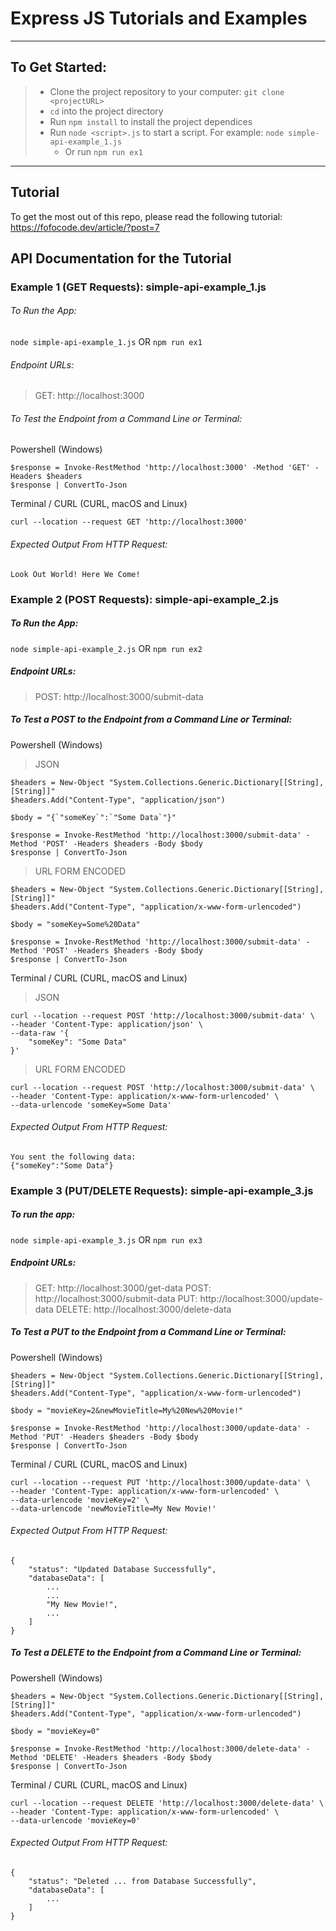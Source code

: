 # Express JS Tutorials and Examples

---

## To Get Started:

> - Clone the project repository to your computer: `git clone <projectURL>`
> - `cd` into the project directory
> - Run `npm install` to install the project dependices
> - Run `node <script>.js` to start a script. For example: `node simple-api-example_1.js`
>    - Or run `npm run ex1`


---

## Tutorial

To get the most out of this repo, please read the following tutorial:
https://fofocode.dev/article/?post=7

## API Documentation for the Tutorial


### Example 1 (GET Requests): simple-api-example_1.js

###### To Run the App:

`node simple-api-example_1.js` OR `npm run ex1`

###### Endpoint URLs: 
> GET: http://localhost:3000

###### To Test the Endpoint from a Command Line or Terminal:

Powershell (Windows)
```
$response = Invoke-RestMethod 'http://localhost:3000' -Method 'GET' -Headers $headers
$response | ConvertTo-Json
```

Terminal / CURL (CURL, macOS and Linux)
```
curl --location --request GET 'http://localhost:3000'
```

###### Expected Output From HTTP Request:

```
Look Out World! Here We Come!
```

### Example 2 (POST Requests): simple-api-example_2.js

##### To Run the App:

`node simple-api-example_2.js` OR `npm run ex2`

##### Endpoint URLs: 
> POST: http://localhost:3000/submit-data

##### To Test a POST to the Endpoint from a Command Line or Terminal:

Powershell (Windows)

> JSON

```
$headers = New-Object "System.Collections.Generic.Dictionary[[String],[String]]"
$headers.Add("Content-Type", "application/json")

$body = "{`"someKey`":`"Some Data`"}"

$response = Invoke-RestMethod 'http://localhost:3000/submit-data' -Method 'POST' -Headers $headers -Body $body
$response | ConvertTo-Json
```

> URL FORM ENCODED

```
$headers = New-Object "System.Collections.Generic.Dictionary[[String],[String]]"
$headers.Add("Content-Type", "application/x-www-form-urlencoded")

$body = "someKey=Some%20Data"

$response = Invoke-RestMethod 'http://localhost:3000/submit-data' -Method 'POST' -Headers $headers -Body $body
$response | ConvertTo-Json
```

Terminal / CURL (CURL, macOS and Linux)

> JSON

```
curl --location --request POST 'http://localhost:3000/submit-data' \
--header 'Content-Type: application/json' \
--data-raw '{
    "someKey": "Some Data"
}'
```

> URL FORM ENCODED

```
curl --location --request POST 'http://localhost:3000/submit-data' \
--header 'Content-Type: application/x-www-form-urlencoded' \
--data-urlencode 'someKey=Some Data'
```

###### Expected Output From HTTP Request:
```
You sent the following data:
{"someKey":"Some Data"}
```

### Example 3 (PUT/DELETE Requests): simple-api-example_3.js

##### To run the app:

`node simple-api-example_3.js` OR `npm run ex3`

##### Endpoint URLs: 
> GET: http://localhost:3000/get-data
> POST: http://localhost:3000/submit-data
> PUT: http://localhost:3000/update-data
> DELETE: http://localhost:3000/delete-data

##### To Test a PUT to the Endpoint from a Command Line or Terminal:

Powershell (Windows)

```
$headers = New-Object "System.Collections.Generic.Dictionary[[String],[String]]"
$headers.Add("Content-Type", "application/x-www-form-urlencoded")

$body = "movieKey=2&newMovieTitle=My%20New%20Movie!"

$response = Invoke-RestMethod 'http://localhost:3000/update-data' -Method 'PUT' -Headers $headers -Body $body
$response | ConvertTo-Json
```

Terminal / CURL (CURL, macOS and Linux)

```
curl --location --request PUT 'http://localhost:3000/update-data' \
--header 'Content-Type: application/x-www-form-urlencoded' \
--data-urlencode 'movieKey=2' \
--data-urlencode 'newMovieTitle=My New Movie!'
```

###### Expected Output From HTTP Request:
```
{
    "status": "Updated Database Successfully",
    "databaseData": [
        ...
        ...
        "My New Movie!",
        ...
    ]
}
```

##### To Test a DELETE to the Endpoint from a Command Line or Terminal:

Powershell (Windows)

```
$headers = New-Object "System.Collections.Generic.Dictionary[[String],[String]]"
$headers.Add("Content-Type", "application/x-www-form-urlencoded")

$body = "movieKey=0"

$response = Invoke-RestMethod 'http://localhost:3000/delete-data' -Method 'DELETE' -Headers $headers -Body $body
$response | ConvertTo-Json
```

Terminal / CURL (CURL, macOS and Linux)

```
curl --location --request DELETE 'http://localhost:3000/delete-data' \
--header 'Content-Type: application/x-www-form-urlencoded' \
--data-urlencode 'movieKey=0'
```

###### Expected Output From HTTP Request:
```
{
    "status": "Deleted ... from Database Successfully",
    "databaseData": [
        ...
    ]
}
```

